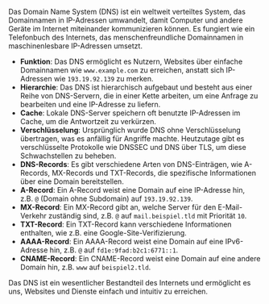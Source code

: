 
Das Domain Name System (DNS) ist ein weltweit verteiltes System, das Domainnamen in IP-Adressen umwandelt, damit Computer und andere Geräte im Internet miteinander kommunizieren können. Es fungiert wie ein Telefonbuch des Internets, das menschenfreundliche Domainnamen in maschinenlesbare IP-Adressen umsetzt.

- **Funktion**: Das DNS ermöglicht es Nutzern, Websites über einfache Domainnamen wie `www.example.com` zu erreichen, anstatt sich IP-Adressen wie `193.19.92.139` zu merken.
- **Hierarchie**: Das DNS ist hierarchisch aufgebaut und besteht aus einer Reihe von DNS-Servern, die in einer Kette arbeiten, um eine Anfrage zu bearbeiten und eine IP-Adresse zu liefern.
- **Cache**: Lokale DNS-Server speichern oft benutzte IP-Adressen im Cache, um die Antwortzeit zu verkürzen.
- **Verschlüsselung**: Ursprünglich wurde DNS ohne Verschlüsselung übertragen, was es anfällig für Angriffe machte. Heutzutage gibt es verschlüsselte Protokolle wie DNSSEC und DNS über TLS, um diese Schwachstellen zu beheben.
- **DNS-Records**: Es gibt verschiedene Arten von DNS-Einträgen, wie A-Records, MX-Records und TXT-Records, die spezifische Informationen über eine Domain bereitstellen.
- **A-Record**: Ein A-Record weist eine Domain auf eine IP-Adresse hin, z.B. `@` (Domain ohne Subdomain) auf `193.19.92.139`.
- **MX-Record**: Ein MX-Record gibt an, welche Server für den E-Mail-Verkehr zuständig sind, z.B. `@` auf `mail.beispiel.tld` mit Priorität `10`.
- **TXT-Record**: Ein TXT-Record kann verschiedene Informationen enthalten, wie z.B. eine Google-Site-Verifizierung.
- **AAAA-Record**: Ein AAAA-Record weist eine Domain auf eine IPv6-Adresse hin, z.B. `@` auf `fd1e:9fad:b2c1:6771::1`.
- **CNAME-Record**: Ein CNAME-Record weist eine Domain auf eine andere Domain hin, z.B. `www` auf `beispiel2.tld`.

Das DNS ist ein wesentlicher Bestandteil des Internets und ermöglicht es uns, Websites und Dienste einfach und intuitiv zu erreichen.